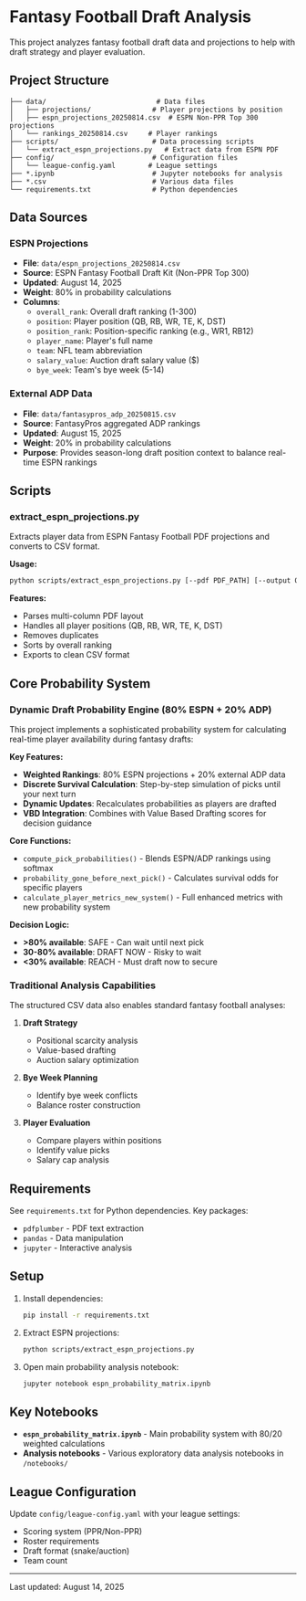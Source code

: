# Fantasy Football Draft Analysis

This project analyzes fantasy football draft data and projections to help with draft strategy and player evaluation.

## Project Structure

```
├── data/                           # Data files
│   ├── projections/               # Player projections by position
│   ├── espn_projections_20250814.csv  # ESPN Non-PPR Top 300 projections
│   └── rankings_20250814.csv     # Player rankings
├── scripts/                       # Data processing scripts
│   └── extract_espn_projections.py   # Extract data from ESPN PDF
├── config/                        # Configuration files
│   └── league-config.yaml        # League settings
├── *.ipynb                        # Jupyter notebooks for analysis
├── *.csv                          # Various data files
└── requirements.txt               # Python dependencies
```

## Data Sources

### ESPN Projections
- **File**: `data/espn_projections_20250814.csv`
- **Source**: ESPN Fantasy Football Draft Kit (Non-PPR Top 300)
- **Updated**: August 14, 2025
- **Weight**: 80% in probability calculations
- **Columns**:
  - `overall_rank`: Overall draft ranking (1-300)
  - `position`: Player position (QB, RB, WR, TE, K, DST)
  - `position_rank`: Position-specific ranking (e.g., WR1, RB12)
  - `player_name`: Player's full name
  - `team`: NFL team abbreviation
  - `salary_value`: Auction draft salary value ($)
  - `bye_week`: Team's bye week (5-14)

### External ADP Data
- **File**: `data/fantasypros_adp_20250815.csv`
- **Source**: FantasyPros aggregated ADP rankings
- **Updated**: August 15, 2025
- **Weight**: 20% in probability calculations
- **Purpose**: Provides season-long draft position context to balance real-time ESPN rankings

## Scripts

### extract_espn_projections.py
Extracts player data from ESPN Fantasy Football PDF projections and converts to CSV format.

**Usage:**
```bash
python scripts/extract_espn_projections.py [--pdf PDF_PATH] [--output OUTPUT_PATH]
```

**Features:**
- Parses multi-column PDF layout
- Handles all player positions (QB, RB, WR, TE, K, DST)
- Removes duplicates
- Sorts by overall ranking
- Exports to clean CSV format

## Core Probability System

### Dynamic Draft Probability Engine (80% ESPN + 20% ADP)
This project implements a sophisticated probability system for calculating real-time player availability during fantasy drafts:

**Key Features:**
- **Weighted Rankings**: 80% ESPN projections + 20% external ADP data
- **Discrete Survival Calculation**: Step-by-step simulation of picks until your next turn
- **Dynamic Updates**: Recalculates probabilities as players are drafted
- **VBD Integration**: Combines with Value Based Drafting scores for decision guidance

**Core Functions:**
- `compute_pick_probabilities()` - Blends ESPN/ADP rankings using softmax
- `probability_gone_before_next_pick()` - Calculates survival odds for specific players
- `calculate_player_metrics_new_system()` - Full enhanced metrics with new probability system

**Decision Logic:**
- **>80% available**: SAFE - Can wait until next pick
- **30-80% available**: DRAFT NOW - Risky to wait
- **<30% available**: REACH - Must draft now to secure

### Traditional Analysis Capabilities

The structured CSV data also enables standard fantasy football analyses:

1. **Draft Strategy**
   - Positional scarcity analysis
   - Value-based drafting
   - Auction salary optimization

2. **Bye Week Planning**
   - Identify bye week conflicts
   - Balance roster construction

3. **Player Evaluation**
   - Compare players within positions
   - Identify value picks
   - Salary cap analysis

## Requirements

See `requirements.txt` for Python dependencies. Key packages:
- `pdfplumber` - PDF text extraction
- `pandas` - Data manipulation
- `jupyter` - Interactive analysis

## Setup

1. Install dependencies:
   ```bash
   pip install -r requirements.txt
   ```

2. Extract ESPN projections:
   ```bash
   python scripts/extract_espn_projections.py
   ```

3. Open main probability analysis notebook:
   ```bash
   jupyter notebook espn_probability_matrix.ipynb
   ```

## Key Notebooks

- **`espn_probability_matrix.ipynb`** - Main probability system with 80/20 weighted calculations
- **Analysis notebooks** - Various exploratory data analysis notebooks in `/notebooks/`

## League Configuration

Update `config/league-config.yaml` with your league settings:
- Scoring system (PPR/Non-PPR)
- Roster requirements
- Draft format (snake/auction)
- Team count

---

Last updated: August 14, 2025
